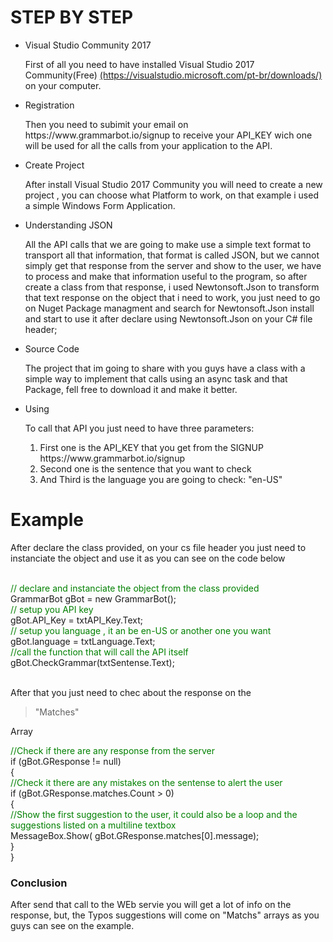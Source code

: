 <h1>STEP BY STEP</h1>
<p></p>
<ul>
<li>Visual Studio Community 2017</li>
<p>First of all you need to have installed Visual Studio 2017 Community(Free)
<a href="https://visualstudio.microsoft.com/pt-br/downloads/">(https://visualstudio.microsoft.com/pt-br/downloads/)</a> on your computer.</p>

<li>Registration</li>
<p>Then you need to subimit your email on https://www.grammarbot.io/signup to receive your API_KEY wich one will be used for all the calls
from your application to the API.</p>

<li>Create Project</li>
<p>After install Visual Studio 2017 Community you will need to create a new project , you can choose what Platform to work, on that example
i used a simple Windows Form Application.</p>

<li>Understanding JSON</li> 
<p>All the API calls that we are going to make use a simple text format to transport all that information, that format is called JSON,
but we cannot simply get that response from the server and show to the user, we have to process and make that information useful to
the program, so after create a class from that response, i used Newtonsoft.Json to transform that text response on the object that i need
to work, you just need to go on Nuget Package managment and search for Newtonsoft.Json install and start to use it after declare 
using Newtonsoft.Json on your C# file header;</p>

<li>Source Code</li>
<p>The project that im going to share with you guys have a class with a simple way to implement that calls using an async task and that 
Package, fell free to download it and make it better.</p>

<li>Using<lli>
<p>To call that API you just need to have three parameters:</p>
<ol>
<li>First one is the API_KEY that you get from the SIGNUP https://www.grammarbot.io/signup</li>
<li>Second one is the sentence that you want to check</li>
<li>And Third is the language you are going to check: "en-US"</li>
<ol>
</ul>
<h1>Example</h1>
<p>After declare the class provided, on your cs file header you just need to instanciate the object and use it as you can see on the code below</p>
  <br />  
  <span style="color:green">// declare and instanciate the object from the class provided</span><br />
  GrammarBot gBot = new GrammarBot();<br />
  <span style="color:green">// setup you API key</span><br />
  gBot.API_Key = txtAPI_Key.Text;<br />
  <span style="color:green">// setup you language , it an be en-US or another one you want</span><br />
  gBot.language = txtLanguage.Text;<br />
  <span style="color:green">//call the function that will call the API itself</span><br />
  gBot.CheckGrammar(txtSentense.Text);<br />
  
  <br />
  <p>After that you just need to chec about the response on the <blockquote>"Matches"</blockquote> Array </p>
  
  <span style="color:green">//Check if there are any response from the server</span><br />
  if (gBot.GResponse != null)<br />
  {<br />
      <span style="color:green">//Check it there are any mistakes on the sentense to alert the user</span><br />
      if (gBot.GResponse.matches.Count > 0)<br />
      {<br />
          <span style="color:green">//Show the first suggestion to the user, it could also be a loop and 
          the suggestions listed on a multiline textbox</span><br />
          MessageBox.Show( gBot.GResponse.matches[0].message);<br />
      }<br />
  }<br />

<h3>Conclusion</h3>
  
<p>After send that call to the WEb servie you will get a lot of info on the response, but, the Typos suggestions will come on "Matchs" arrays
as you guys can see on the example.</p>

